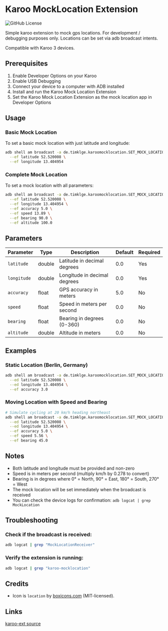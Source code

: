 # Karoo MockLocation Extension

![GitHub License](https://img.shields.io/github/license/timklge/karoo-mocklocation)

Simple karoo extension to mock gps locations. For development / debugging purposes only.
Locations can be set via adb broadcast intents.

Compatible with Karoo 3 devices.

## Prerequisites

1. Enable Developer Options on your Karoo
2. Enable USB Debugging
3. Connect your device to a computer with ADB installed
4. Install and run the Karoo Mock Location Extension
5. Set the Karoo Mock Location Extension as the mock location app in Developer Options

## Usage

### Basic Mock Location

To set a basic mock location with just latitude and longitude:

```bash
adb shell am broadcast -a de.timklge.karoomocklocation.SET_MOCK_LOCATION \
  --ef latitude 52.520008 \
  --ef longitude 13.404954
```

### Complete Mock Location

To set a mock location with all parameters:

```bash
adb shell am broadcast -a de.timklge.karoomocklocation.SET_MOCK_LOCATION \
  --ef latitude 52.520008 \
  --ef longitude 13.404954 \
  --ef accuracy 5.0 \
  --ef speed 13.89 \
  --ef bearing 90.0 \
  --ef altitude 100.0
```

## Parameters

| Parameter | Type | Description | Default | Required |
|-----------|------|-------------|---------|----------|
| `latitude` | double | Latitude in decimal degrees | 0.0 | Yes |
| `longitude` | double | Longitude in decimal degrees | 0.0 | Yes |
| `accuracy` | float | GPS accuracy in meters | 5.0 | No |
| `speed` | float | Speed in meters per second | 0.0 | No |
| `bearing` | float | Bearing in degrees (0-360) | 0.0 | No |
| `altitude` | double | Altitude in meters | 0.0 | No |

## Examples

### Static Location (Berlin, Germany)

```bash
adb shell am broadcast -a de.timklge.karoomocklocation.SET_MOCK_LOCATION \
  --ed latitude 52.520008 \
  --ed longitude 13.404954 \
  --ef accuracy 3.0
```

### Moving Location with Speed and Bearing

```bash
# Simulate cycling at 20 km/h heading northeast
adb shell am broadcast -a de.timklge.karoomocklocation.SET_MOCK_LOCATION \
  --ed latitude 52.520008 \
  --ed longitude 13.404954 \
  --ef accuracy 5.0 \
  --ef speed 5.56 \
  --ef bearing 45.0
```

## Notes

- Both latitude and longitude must be provided and non-zero
- Speed is in meters per second (multiply km/h by 0.278 to convert)
- Bearing is in degrees where 0° = North, 90° = East, 180° = South, 270° = West
- The mock location will be set immediately when the broadcast is received
- You can check the device logs for confirmation: `adb logcat | grep MockLocation`

## Troubleshooting

### Check if the broadcast is received:
```bash
adb logcat | grep "MockLocationReceiver"
```

### Verify the extension is running:
```bash
adb logcat | grep "karoo-mocklocation"
```

## Credits

- Icon is `location` by [boxicons.com](https://boxicons.com) (MIT-licensed).

## Links

[karoo-ext source](https://github.com/hammerheadnav/karoo-ext)
